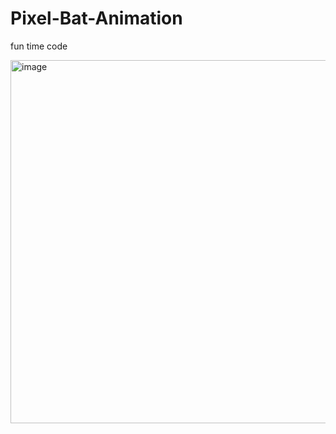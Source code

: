 # Pixel-Bat-Animation
fun time code

<img width="851" height="581" alt="image" src="https://github.com/user-attachments/assets/3253ab2e-3d80-4f10-b4b5-3f316215f265" />

